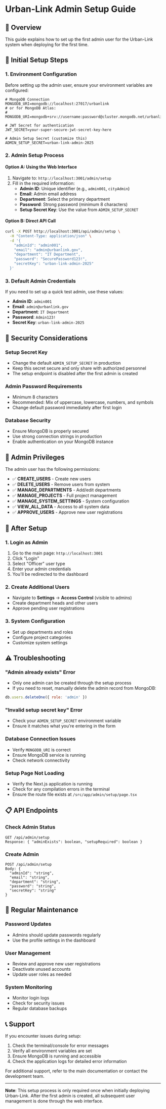 # Urban-Link Admin Setup Guide

## 🎯 **Overview**
This guide explains how to set up the first admin user for the Urban-Link system when deploying for the first time.

## 🔧 **Initial Setup Steps**

### 1. **Environment Configuration**
Before setting up the admin user, ensure your environment variables are configured:

```env
# MongoDB Connection
MONGODB_URI=mongodb://localhost:27017/urbanlink
# or for MongoDB Atlas:
# MONGODB_URI=mongodb+srv://username:password@cluster.mongodb.net/urbanlink

# JWT Secret for authentication
JWT_SECRET=your-super-secure-jwt-secret-key-here

# Admin Setup Secret (customize this)
ADMIN_SETUP_SECRET=urban-link-admin-2025
```

### 2. **Admin Setup Process**

#### **Option A: Using the Web Interface**
1. Navigate to: `http://localhost:3001/admin/setup`
2. Fill in the required information:
   - **Admin ID**: Unique identifier (e.g., `admin001`, `cityAdmin`)
   - **Email**: Admin email address
   - **Department**: Select the primary department
   - **Password**: Strong password (minimum 8 characters)
   - **Setup Secret Key**: Use the value from `ADMIN_SETUP_SECRET`

#### **Option B: Direct API Call**
```bash
curl -X POST http://localhost:3001/api/admin/setup \
  -H "Content-Type: application/json" \
  -d '{
    "adminId": "admin001",
    "email": "admin@urbanlink.gov",
    "department": "IT Department",
    "password": "SecurePassword123!",
    "secretKey": "urban-link-admin-2025"
  }'
```

### 3. **Default Admin Credentials**
If you need to set up a quick test admin, use these values:

- **Admin ID**: `admin001`
- **Email**: `admin@urbanlink.gov`
- **Department**: `IT Department`
- **Password**: `Admin123!`
- **Secret Key**: `urban-link-admin-2025`

## 🔐 **Security Considerations**

### **Setup Secret Key**
- Change the default `ADMIN_SETUP_SECRET` in production
- Keep this secret secure and only share with authorized personnel
- The setup endpoint is disabled after the first admin is created

### **Admin Password Requirements**
- Minimum 8 characters
- Recommended: Mix of uppercase, lowercase, numbers, and symbols
- Change default password immediately after first login

### **Database Security**
- Ensure MongoDB is properly secured
- Use strong connection strings in production
- Enable authentication on your MongoDB instance

## 👥 **Admin Privileges**
The admin user has the following permissions:

- ✅ **CREATE_USERS** - Create new users
- ✅ **DELETE_USERS** - Remove users from system  
- ✅ **MANAGE_DEPARTMENTS** - Add/edit departments
- ✅ **MANAGE_PROJECTS** - Full project management
- ✅ **MANAGE_SYSTEM_SETTINGS** - System configuration
- ✅ **VIEW_ALL_DATA** - Access to all system data
- ✅ **APPROVE_USERS** - Approve new user registrations

## 🚀 **After Setup**

### **1. Login as Admin**
1. Go to the main page: `http://localhost:3001`
2. Click "Login"
3. Select "Officer" user type
4. Enter your admin credentials
5. You'll be redirected to the dashboard

### **2. Create Additional Users**
- Navigate to **Settings** → **Access Control** (visible to admins)
- Create department heads and other users
- Approve pending user registrations

### **3. System Configuration**
- Set up departments and roles
- Configure project categories
- Customize system settings

## ⚠️ **Troubleshooting**

### **"Admin already exists" Error**
- Only one admin can be created through the setup process
- If you need to reset, manually delete the admin record from MongoDB:
```javascript
db.users.deleteOne({ role: 'admin' })
```

### **"Invalid setup secret key" Error**
- Check your `ADMIN_SETUP_SECRET` environment variable
- Ensure it matches what you're entering in the form

### **Database Connection Issues**
- Verify `MONGODB_URI` is correct
- Ensure MongoDB service is running
- Check network connectivity

### **Setup Page Not Loading**
- Verify the Next.js application is running
- Check for any compilation errors in the terminal
- Ensure the route file exists at `/src/app/admin/setup/page.tsx`

## 📋 **API Endpoints**

### **Check Admin Status**
```http
GET /api/admin/setup
Response: { "adminExists": boolean, "setupRequired": boolean }
```

### **Create Admin**
```http
POST /api/admin/setup
Body: {
  "adminId": "string",
  "email": "string", 
  "department": "string",
  "password": "string",
  "secretKey": "string"
}
```

## 🔄 **Regular Maintenance**

### **Password Updates**
- Admins should update passwords regularly
- Use the profile settings in the dashboard

### **User Management**
- Review and approve new user registrations
- Deactivate unused accounts
- Update user roles as needed

### **System Monitoring**
- Monitor login logs
- Check for security issues
- Regular database backups

## 📞 **Support**

If you encounter issues during setup:

1. Check the terminal/console for error messages
2. Verify all environment variables are set
3. Ensure MongoDB is running and accessible
4. Check the application logs for detailed error information

For additional support, refer to the main documentation or contact the development team.

---

**Note**: This setup process is only required once when initially deploying Urban-Link. After the first admin is created, all subsequent user management is done through the web interface.
